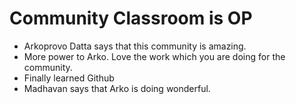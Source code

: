 # Community Classroom is OP

- Arkoprovo Datta says that this community is amazing.
- More power to Arko. Love the work which you are doing for the community.
- Finally learned Github
- Madhavan says that Arko is doing wonderful.
